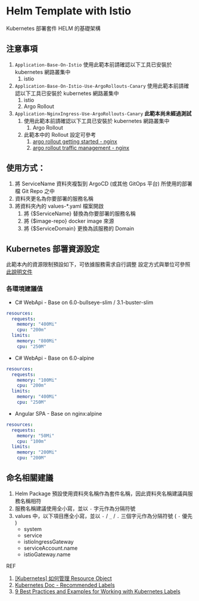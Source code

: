 # Helm Template with Istio

Kubernetes 部署套件 HELM 的基礎架構

## 注意事項

1. `Application-Base-On-Istio` 使用此範本前請確認以下工具已安裝於 kubernetes 網路叢集中
    1. istio
2. `Application-Base-On-Istio-Use-ArgoRollouts-Canary` 使用此範本前請確認以下工具已安裝於 kubernetes 網路叢集中
    1. istio
    2. Argo Rollout
3. `Application-NginxIngress-Use-ArgoRollouts-Canary` **此範本尚未經過測試**
    1. 使用此範本前請確認以下工具已安裝於 kubernetes 網路叢集中
        1. Argo Rollout
    2. 此範本中的 Rollout 設定可參考
        1. [argo rollout getting started - nginx](https://argoproj.github.io/argo-rollouts/getting-started/nginx/)
        2. [argo rollout traffic management - nginx](https://argoproj.github.io/argo-rollouts/features/traffic-management/nginx/)

## 使用方式：

1. 將 ServiceName 資料夾複製到 ArgoCD (或其他 GitOps 平台) 所使用的部署檔 Git Repo 之中
2. 資料夾更名為你要部署的服務名稱
3. 將資料夾內的 values-*.yaml 檔案開啟
    1. 將 {$ServiceName} 替換為你要部署的服務名稱
    2. 將 {$image-repo} docker image 來源
    3. 將 {$ServiceDomain} 更換為該服務的 Domain

## Kubernetes 部署資源設定

此範本內的資源限制預設如下，可依據服務需求自行調整
設定方式與單位可參照 [此說明文件](kubernetes_overloading.md)

### 各環境建議值

* C# WebApi - Base on 6.0-bullseye-slim / 3.1-buster-slim

```yaml
resources:
  requests:
    memory: "400Mi"
    cpu: "200m"
  limits:
    memory: "800Mi"
    cpu: "250M"
```

* C# WebApi - Base on 6.0-alpine

```yaml
resources:
  requests:
    memory: "100Mi"
    cpu: "200m"
  limits:
    memory: "400Mi"
    cpu: "250M"
```

* Angular SPA - Base on nginx:alpine

```yaml
resources:
  requests:
    memory: "50Mi"
    cpu: "100m"
  limits:
    memory: "200Mi"
    cpu: "200M"
```
## 命名相關建議

1. Helm Package 預設使用資料夾名稱作為套件名稱，因此資料夾名稱建議與服務名稱相符
1. 服務名稱建議使用全小寫，並以 `-` 字元作為分隔符號
1. values 中，以下項目應全小寫，並以 `-` / `_` / `.` 三個字元作為分隔符號 ( `-` 優先 )
    * system
    * service
    * istioIngressGateway
    * serviceAccount.name
    * istioGateway.name

REF
1. [[Kubernetes] 如何管理 Resource Object](https://godleon.github.io/blog/Kubernetes/k8s-CoreConcept-Wokring-with-Objects/)
2. [Kubernetes Doc - Recommended Labels](https://kubernetes.io/docs/concepts/overview/working-with-objects/common-labels/)
3. [9 Best Practices and Examples for Working with Kubernetes Labels](https://www.replex.io/blog/9-best-practices-and-examples-for-working-with-kubernetes-labels)
